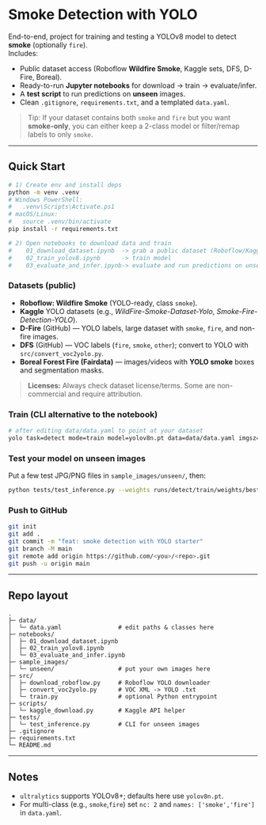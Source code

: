 # Smoke Detection with YOLO

End-to-end, project for training and testing a YOLOv8 model to detect **smoke** (optionally `fire`).  
Includes:
- Public dataset access (Roboflow **Wildfire Smoke**, Kaggle sets, DFS, D-Fire, Boreal).
- Ready-to-run **Jupyter notebooks** for download → train → evaluate/infer.
- A **test script** to run predictions on **unseen** images.
- Clean `.gitignore`, `requirements.txt`, and a templated `data.yaml`.

> Tip: If your dataset contains both `smoke` and `fire` but you want **smoke-only**, you can either keep a 2-class model or filter/remap labels to only `smoke`.

---

## Quick Start

```bash
# 1) Create env and install deps
python -m venv .venv
# Windows PowerShell:
#   .venv\Scripts\Activate.ps1
# macOS/Linux:
#   source .venv/bin/activate
pip install -r requirements.txt

# 2) Open notebooks to download data and train
#    01_download_dataset.ipynb  -> grab a public dataset (Roboflow/Kaggle/DFS/D-Fire/Boreal)
#    02_train_yolov8.ipynb      -> train model
#    03_evaluate_and_infer.ipynb-> evaluate and run predictions on unseen images
```

### Datasets (public)
- **Roboflow: Wildfire Smoke** (YOLO-ready, class `smoke`).  
- **Kaggle** YOLO datasets (e.g., *WildFire-Smoke-Dataset-Yolo*, *Smoke-Fire-Detection-YOLO*).  
- **D-Fire** (GitHub) — YOLO labels, large dataset with `smoke`, `fire`, and non-fire images.  
- **DFS** (GitHub) — VOC labels (`fire`, `smoke`, `other`); convert to YOLO with `src/convert_voc2yolo.py`.  
- **Boreal Forest Fire (Fairdata)** — images/videos with **YOLO smoke** boxes and segmentation masks.

> **Licenses:** Always check dataset license/terms. Some are non-commercial and require attribution.

### Train (CLI alternative to the notebook)
```bash
# after editing data/data.yaml to point at your dataset
yolo task=detect mode=train model=yolov8n.pt data=data/data.yaml imgsz=640 epochs=100 batch=16
```

### Test your model on unseen images
Put a few test JPG/PNG files in `sample_images/unseen/`, then:
```bash
python tests/test_inference.py --weights runs/detect/train/weights/best.pt --source sample_images/unseen --save_dir outputs/unseen_preds
```

### Push to GitHub
```bash
git init
git add .
git commit -m "feat: smoke detection with YOLO starter"
git branch -M main
git remote add origin https://github.com/<you>/<repo>.git
git push -u origin main
```

---

## Repo layout

```
.
├─ data/
│  └─ data.yaml                # edit paths & classes here
├─ notebooks/
│  ├─ 01_download_dataset.ipynb
│  ├─ 02_train_yolov8.ipynb
│  └─ 03_evaluate_and_infer.ipynb
├─ sample_images/
│  └─ unseen/                  # put your own images here
├─ src/
│  ├─ download_roboflow.py     # Roboflow YOLO downloader
│  ├─ convert_voc2yolo.py      # VOC XML -> YOLO .txt
│  └─ train.py                 # optional Python entrypoint
├─ scripts/
│  └─ kaggle_download.py       # Kaggle API helper
├─ tests/
│  └─ test_inference.py        # CLI for unseen images
├─ .gitignore
├─ requirements.txt
└─ README.md
```

---

## Notes
- `ultralytics` supports YOLOv8+; defaults here use `yolov8n.pt`.  
- For multi-class (e.g., `smoke`,`fire`) set `nc: 2` and `names: ['smoke','fire']` in `data.yaml`.
